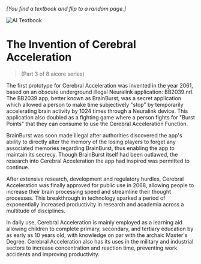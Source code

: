 *[You find a textbook and flip to a random page.]*

![AI Textbook](/resources/lore/textbookAI2.png)
# The Invention of Cerebral Acceleration
> (Part 3 of 8 aicore series)

The first prototype for Cerebral Acceleration was invented in the year 2061,  based on an obscure underground illegal Neuralink application: BB2039.nrl. The BB2039 app, better known as BrainBurst, was a secret application which allowed a person to make time subjectively "stop" by temporarily accelerating brain activity by 1024 times through a Neuralink device. This application also doubled as a fighting game where a person fights for "Burst Points" that they can consume to use the Cerebral Acceleration Function.

BrainBurst was soon made illegal after authorities discovered the app's ability to directly alter the memory of the losing players to forget any associated memories regarding BrainBurst, thus enabling the app to maintain its secrecy. Though BrainBurst itself had been outlawed, the research into Cerebral Acceleration the app had inspired was permitted to continue. 

After extensive research, development and regulatory hurdles, Cerebral Acceleration was finally approved for public use in 2068, allowing people to increase their brain processing speed and streamline their thought processes. This breakthrough in technology sparked a period of exponentially increased productivity in research and academia across a multitude of disciplines.

In daily use, Cerebral Acceleration is mainly employed as a learning aid allowing children to complete primary, secondary, and tertiary education by as early as 10 years old, with knowledge on par with the archaic Master's Degree. Cerebral Acceleration also has its uses in the military and industrial sectors to increase concentration and reaction time, preventing work accidents and improving productivity.
